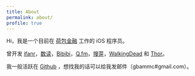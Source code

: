```yaml
---
title: About
permalink: about/
profile: true
---
```


Hi，我是一个目前在 [荷包金融](http://www.hebaodai.com/) 工作的 iOS 程序员。

曾开发 [ifanr](https://itunes.apple.com/cn/app/ai-fan-er-lian-jie-quan-qiu/id574437211?l=en&mt=8)，[数读](https://itunes.apple.com/cn/app/shu-du/id611036705?l=en&mt=8)，[Bibibi](https://itunes.apple.com/cn/app/bibibi-zui-kuai-su-du-yu-hao/id959458305?l=en&mt=8)，[Q.fm](https://itunes.apple.com/cn/app/q.fm-yi-xie-shi-yi-xie-qing/id890729702?l=en&mt=8)，[搜芽](https://itunes.apple.com/cn/app/sou-ya-mai-jia-ban-fu-zhuang/id969522108?l=en&mt=8)，[WalkingDead](http://cydia.online/package/me.alvinzhu.walkingdead) 和 [Thor](https://github.com/gbammc/Thor)。

我一般活跃在 [Github](https://github.com/gbammc/) ，想找我的话可以给我发邮件（gbammc#gmail.com）。
